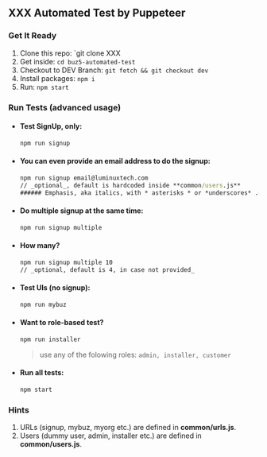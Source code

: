 ## XXX Automated Test by Puppeteer

### Get It Ready
1. Clone this repo: `git clone XXX
2. Get inside: `cd buz5-automated-test`
3. Checkout to DEV Branch: `git fetch && git checkout dev`
4. Install packages:   `npm i`
5. Run: `npm start`

### Run Tests (advanced usage)
* #### Test SignUp, only: 
  ```cmd
  npm run signup
  ```
* #### You can even provide an email address to do the signup: 
  ```cmd
  npm run signup email@luminuxtech.com
  // _optional_, default is hardcoded inside **common/users.js**
  ###### Emphasis, aka italics, with * asterisks * or *underscores* .######
  ```
* #### Do multiple signup at the same time: 
  ```cmd
  npm run signup multiple
  ```
* #### How many? 
  ```cmd
  npm run signup multiple 10 
  // _optional, default is 4, in case not provided_
  ```
* #### Test UIs (no signup): 
  ```cmd
  npm run mybuz
  ``` 
* #### Want to role-based test? 
  ```cmd
  npm run installer
  ```
  > use any of the folowing roles: `admin, installer, customer`
  
* #### Run all tests: 
  ```cmd
  npm start
  ```

### Hints
1. URLs (signup, mybuz, myorg etc.) are defined in **common/urls.js**.
2. Users (dummy user, admin, installer etc.) are defined in **common/users.js**.
